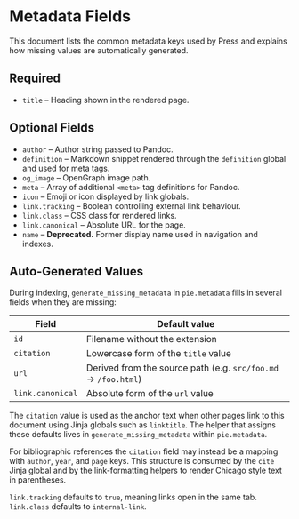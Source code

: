 # Metadata Fields

This document lists the common metadata keys used by Press and explains how missing values are automatically generated.

## Required

- `title` – Heading shown in the rendered page.

## Optional Fields

- `author` – Author string passed to Pandoc.
- `definition` – Markdown snippet rendered through the `definition` global
  and used for meta tags.
- `og_image` – OpenGraph image path.
- `meta` – Array of additional `<meta>` tag definitions for Pandoc.
- `icon` – Emoji or icon displayed by link globals.
- `link.tracking` – Boolean controlling external link behaviour.
- `link.class` – CSS class for rendered links.
- `link.canonical` – Absolute URL for the page.
- `name` – **Deprecated.** Former display name used in navigation and indexes.

## Auto‑Generated Values

During indexing, `generate_missing_metadata` in `pie.metadata` fills in several fields when they are missing:

| Field      | Default value                                  |
| ---------- | ---------------------------------------------- |
| `id`       | Filename without the extension                 |
| `citation` | Lowercase form of the `title` value            |
| `url`      | Derived from the source path (e.g. `src/foo.md` → `/foo.html`) |
| `link.canonical` | Absolute form of the `url` value              |

The `citation` value is used as the anchor text when other pages link to this document using Jinja globals such as `linktitle`.
The helper that assigns these defaults lives in `generate_missing_metadata` within `pie.metadata`.

For bibliographic references the `citation` field may instead be a mapping with
`author`, `year`, and `page` keys.  This structure is consumed by the `cite`
Jinja global and by the link-formatting helpers to render Chicago style text in
parentheses.

`link.tracking` defaults to `true`, meaning links open in the same tab. `link.class` defaults to `internal-link`.

